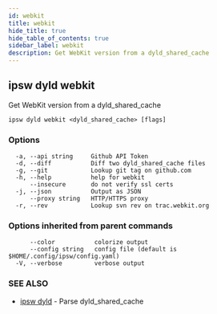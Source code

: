 ```yaml
---
id: webkit
title: webkit
hide_title: true
hide_table_of_contents: true
sidebar_label: webkit
description: Get WebKit version from a dyld_shared_cache
---
```

## ipsw dyld webkit

Get WebKit version from a dyld_shared_cache

```
ipsw dyld webkit <dyld_shared_cache> [flags]
```

### Options

```
  -a, --api string     Github API Token
  -d, --diff           Diff two dyld_shared_cache files
  -g, --git            Lookup git tag on github.com
  -h, --help           help for webkit
      --insecure       do not verify ssl certs
  -j, --json           Output as JSON
      --proxy string   HTTP/HTTPS proxy
  -r, --rev            Lookup svn rev on trac.webkit.org
```

### Options inherited from parent commands

```
      --color           colorize output
      --config string   config file (default is $HOME/.config/ipsw/config.yaml)
  -V, --verbose         verbose output
```

### SEE ALSO

* [ipsw dyld](/docs/cli/ipsw/dyld)	 - Parse dyld_shared_cache


